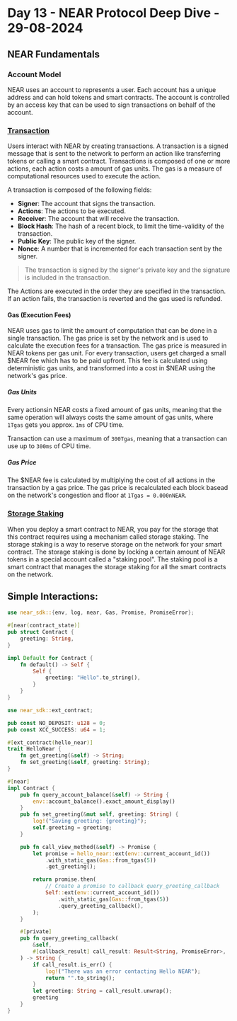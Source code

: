 # Day 13 - NEAR Protocol Deep Dive - 29-08-2024

## NEAR Fundamentals
### Account Model
NEAR uses an account to represents a user. Each account has a unique address and can hold tokens and smart contracts. The account is controlled by an access key that can be used to sign transactions on behalf of the account.

### [Transaction](https://docs.near.org/concepts/protocol/transactions)
Users interact with NEAR by creating transactions. A transaction is a signed message that is sent to the network to perform an action like transferring tokens or calling a smart contract. Transactions is composed of one or more actions, each action costs a amount of gas units. The gas is a measure of computational resources used to execute the action.

A transaction is composed of the following fields:
- **Signer**: The account that signs the transaction.
- **Actions**: The actions to be executed.
- **Receiver**: The account that will receive the transaction.
- **Block Hash**: The hash of a recent block, to limit the time-validity of the transaction.
- **Public Key**: The public key of the signer.
- **Nonce**: A number that is incremented for each transaction sent by the signer.

> The transaction is signed by the signer's private key and the signature is included in the transaction.

The Actions are executed in the order they are specified in the transaction. If an action fails, the transaction is reverted and the gas used is refunded.

#### Gas (Execution Fees)
NEAR uses gas to limit the amount of computation that can be done in a single transaction. The gas price is set by the network and is used to calculate the execution fees for a transaction. The gas price is measured in NEAR tokens per gas unit. For every transaction, users get charged a small $NEAR fee which has to be paid upfront. This fee is calculated using deterministic gas units, and transformed into a cost in $NEAR using the network's gas price.

##### Gas Units
Every actionsin NEAR costs a fixed amount of gas units, meaning that the same operation will always costs the same amount of gas units, where ``1Tgas`` gets you approx. ``1ms`` of CPU time.

Transaction can use a maximum of ``300Tgas``, meaning that a transaction can use up to ``300ms`` of CPU time.

##### Gas Price
The $NEAR fee is calculated by multiplying the cost of all actions in the transaction by a gas price. The gas price is recalculated each block basead on the network's congestion and floor at ``1Tgas = 0.000nNEAR``.

### [Storage Staking](https://docs.near.org/concepts/storage/storage-staking)
When you deploy a smart contract to NEAR, you pay for the storage that this contract requires using a mechanism called storage staking. The storage staking is a way to reserve storage on the network for your smart contract. The storage staking is done by locking a certain amount of NEAR tokens in a special account called a "staking pool". The staking pool is a smart contract that manages the storage staking for all the smart contracts on the network.


## Simple Interactions:
```rs
use near_sdk::{env, log, near, Gas, Promise, PromiseError};

#[near(contract_state)]
pub struct Contract {
    greeting: String,
}

impl Default for Contract {
    fn default() -> Self {
        Self {
            greeting: "Hello".to_string(),
        }
    }
}

use near_sdk::ext_contract;

pub const NO_DEPOSIT: u128 = 0;
pub const XCC_SUCCESS: u64 = 1;

#[ext_contract(hello_near)]
trait HelloNear {
    fn get_greeting(&self) -> String;
    fn set_greeting(&self, greeting: String);
}

#[near]
impl Contract {
    pub fn query_account_balance(&self) -> String {
        env::account_balance().exact_amount_display()
    }
    pub fn set_greeting(&mut self, greeting: String) {
        log!("Saving greeting: {greeting}");
        self.greeting = greeting;
    }

    pub fn call_view_method(&self) -> Promise {
        let promise = hello_near::ext(env::current_account_id())
            .with_static_gas(Gas::from_tgas(5))
            .get_greeting();

        return promise.then(
            // Create a promise to callback query_greeting_callback
            Self::ext(env::current_account_id())
                .with_static_gas(Gas::from_tgas(5))
                .query_greeting_callback(),
        );
    }

    #[private]
    pub fn query_greeting_callback(
        &self,
        #[callback_result] call_result: Result<String, PromiseError>,
    ) -> String {
        if call_result.is_err() {
            log!("There was an error contacting Hello NEAR");
            return "".to_string();
        }
        let greeting: String = call_result.unwrap();
        greeting
    }
}

```